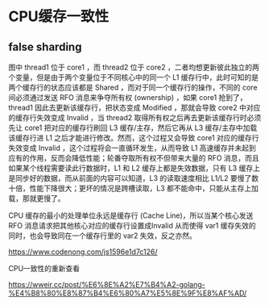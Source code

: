 # CPU缓存一致性 
## false sharding
图中 thread1 位于 core1 ，而 thread2 位于 core2 ，二者均想更新彼此独立的两个变量，但是由于两个变量位于不同核心中的同一个 L1 缓存行中，此时可知的是两个缓存行的状态应该都是 Shared ，而对于同一个缓存行的操作，不同的 core 间必须通过发送 RFO 消息来争夺所有权 (ownership) ，如果 core1 抢到了， thread1 因此去更新该缓存行，把状态变成 Modified ，那就会导致 core2 中对应的缓存行失效变成 Invalid ，当 thread2 取得所有权之后再去更新该缓存行时必须先让 core1 把对应的缓存行刷回 L3 缓存/主存，然后它再从 L3 缓存/主存中加载该缓存行进 L1 之后才能进行修改。然而，这个过程又会导致 core1 对应的缓存行失效变成 Invalid ，这个过程将会一直循环发生，从而导致 L1 高速缓存并未起到应有的作用，反而会降低性能；轮番夺取所有权不但带来大量的 RFO 消息，而且如果某个线程需要读此行数据时，L1 和 L2 缓存上都是失效数据，只有 L3 缓存上是同步好的数据，而从前面的内容可以知道，L3 的读取速度相比 L1/L2 要慢了数十倍，性能下降很大；更坏的情况是跨槽读取，L3 都不能命中，只能从主存上加载，那就更慢了。

CPU 缓存的最小的处理单位永远是缓存行 (Cache Line)，所以当某个核心发送 RFO 消息请求把其他核心对应的缓存行设置成Invalid 从而使得 var1 缓存失效的同时，也会导致同在一个缓存行里的 var2 失效，反之亦然。

https://www.codenong.com/js1596e1d7c126/

CPU一致性的重新查看

https://wweir.cc/post/%E6%8E%A2%E7%B4%A2-golang-%E4%B8%80%E8%87%B4%E6%80%A7%E5%8E%9F%E8%AF%AD/